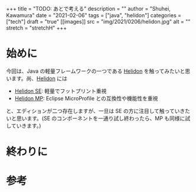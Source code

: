+++
title = "TODO: あとで考える"
description = ""
author = "Shuhei, Kawamura"
date = "2021-02-06"
tags = ["java", "helidon"]
categories = ["tech"]
draft = "true"
[[images]]
  src = "img/2021/0206/helidon.jpg"
  alt = ""
  stretch = "stretchH"
+++

# 始めに

今回は、Java の軽量フレームワークの一つである [Helidon](https://helidon.io/#/) を触ってみたいと思います。尚、[Helidon](https://helidon.io/#/) には

- [Helidon SE](https://helidon.io/docs/v2/#/se/introduction/01_introduction): 軽量でフットプリント重視
- [Helidon MP](https://helidon.io/docs/v2/#/mp/introduction/01_introduction): Eclipse MicroProfile との互換性や機能性を重視

と、エディションが二つ存在しますが、一旦は SE の方に注目して触っていきたいと思います。(SE のコンポーネントを一通り試し終わったら、MP も同様に試していきます。)

# 終わりに

# 参考
